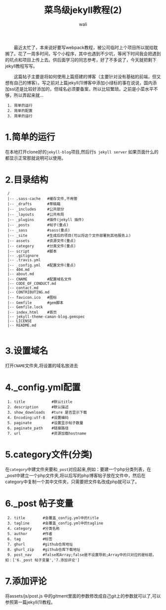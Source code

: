 ﻿---
layout: post
title: 菜鸟级jekyll教程(2)   #标题
tagline: 使用小菜搭建jekyll教程
category: jekyll      #分类
author: wali    #作者
tag: jekyll     #标签
ghurl: https://github.com/walidream/jekyll-blog       #github url
ghurl_zip: https://github.com/walidream/jekyll-blog/archive/master.zip  #github zip下载
comments: true

post_nav: ['1.简单的运行','2.目录结构','3.设置域名','4._config.yml配置','5.category文件(分类)','6._post 帖子变量','']

---

　　最近太忙了，本来说好要写webpack教程，被公司临时上个项目所以就给耽搁了。花了一周多时间，写个小程序，其中也遇到不少坑，等闲下时间我会把遇到的坑点和项目上传上去。供后面学习的同志参考，好了不多说了，今天就把剩下jekyll教程写写。

　　这篇帖子主要是将如何使用上篇搭建的博客（主要针对没有基础的前端，但又想有自己的博客）。写之前对上篇jekyll(1)博客中添加小绿标的事在说说，国内添加ssl还是比较好添加的，但域名必须要备案，所以比较繁琐。之前是小菜水平不够，所以弄起来就...

```
 1. 简单的运行
 2. 简单的配置
 3. 简单的运行
```

# 1.简单的运行

在本地打开clone好的`jekyll-blog`项目,然后行`$ jekyll server` 如果页面什么的都显示正常那就说明可以使用。

# 2.目录结构

```
 /
 |-- .sass-cache   #缓存文件,不用管
 |-- _drafts       #草稿箱
 |-- _includes     #公共部分
 |-- _layouts      #公共布局
 |-- _plugins      #插件(jekyll 插件)
 |-- _posts        #帖子(重点)
 |-- _sass         #sass(重点)
 |-- _site         #生成后的项目(可以将这个文件部署到其他服务上)
 |-- assets        #资源文件(重点)
 |-- category      #分类文件(重点)
 |-- script        #脚本
 |-- .gitignore    
 |-- .travis.yml   
 |-- _config.yml   #配置文件(重点)
 |-- 404.md
 |-- about.md     
 |-- CNAME         #配置域名文件
 |-- CODE_OF_CONDUCT.md 
 |-- contact.md     
 |-- CONTRIBUTING.md
 |-- favicon.ico   #图标
 |-- Gemfile       #gem脚本
 |-- Gemfile.lock
 |-- index.html    #首页
 |-- jekyll-theme-caman-blog.gemspec
 |-- LICENSE   
 |-- README.md     
 
```

# 3.设置域名

打开`CNAME`文件夹,将设置的域名放进去

# 4._config.yml配置

```
 1. title            #默认title
 2. description      #默认描述
 3. show_downloads   #ture 是否显示下载
 4. Encoding:utf-8   #设置编码
 5. paginate         #设置显示帖子数量
 6. paginate_path    #链接路径 
 7. url              #资源加载hostname
```

# 5.category文件(分类)

在`category`中建文件夹要和`_post`对应起来,例如：要建一个php分类列表，在_post中建立一个php文件夹,将以后写的php博客帖子放在文件中，然后在category中复制一个其中文件夹，只需要把文件名改成php就可以了。

# 6._post 帖子变量

```
 2. title        #会覆盖_config.yml中的title
 3. tagline      #会覆盖_config.yml中的tagline
 4. category     #分类名称
 5. author       #作者
 6. tag          #标签 
 7. ghurl        #github仓库地址
 8. ghurl_zip    #github仓库下载地址
 9. post_nav     #false和Array;false是不设置导航;Array中的只对应的是标题，如：['6._post 帖子变量','7.添加评论']
```

# 7.添加评论

将assets/js/post.js 中的gitment里面的参数修改成自己git上的参数就可以了,可以参照第一篇jekyll(1)教程。


























































